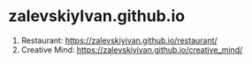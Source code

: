 # zalevskiyIvan.github.io
1) Restaurant: https://zalevskiyivan.github.io/restaurant/
2) Creative Mind: https://zalevskiyivan.github.io/creative_mind/
